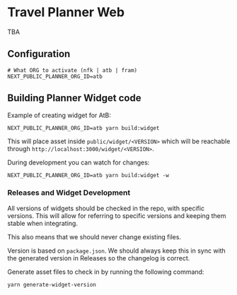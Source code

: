 # Travel Planner Web

TBA

## Configuration

```
# What ORG to activate (nfk | atb | fram)
NEXT_PUBLIC_PLANNER_ORG_ID=atb
```

## Building Planner Widget code

Example of creating widget for AtB:

```
NEXT_PUBLIC_PLANNER_ORG_ID=atb yarn build:widget
```

This will place asset inside `public/widget/<VERSION>` which will be reachable
through `http://localhost:3000/widget/<VERSION>`.

During development you can watch for changes:

```
NEXT_PUBLIC_PLANNER_ORG_ID=atb yarn build:widget -w
```

### Releases and Widget Development

All versions of widgets should be checked in the repo, with specific versions.
This will allow for referring to specific versions and keeping them stable when
integrating.

This also means that we should never change existing files.

Version is based on `package.json`. We should always keep this in sync with the
generated version in Releases so the changelog is correct.

Generate asset files to check in by running the following command:

```sh
yarn generate-widget-version
```
